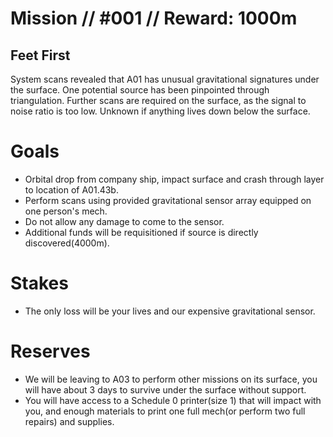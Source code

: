 # Mission // #001 // Reward: 1000m
## Feet First
System scans revealed that A01 has unusual gravitational signatures under the surface. One potential source has been pinpointed through triangulation. Further scans are required on the surface, as the signal to noise ratio is too low. Unknown if anything lives down below the surface.

# Goals
- Orbital drop from company ship, impact surface and crash through layer to location of A01.43b.
- Perform scans using provided gravitational sensor array equipped on one person's mech.
- Do not allow any damage to come to the sensor.
- Additional funds will be requisitioned if source is directly discovered(4000m).

# Stakes
- The only loss will be your lives and our expensive gravitational sensor.

# Reserves
- We will be leaving to A03 to perform other missions on its surface, you will have about 3 days to survive under the surface without support.
- You will have access to a Schedule 0 printer(size 1) that will impact with you, and enough materials to print one full mech(or perform two full repairs) and supplies.